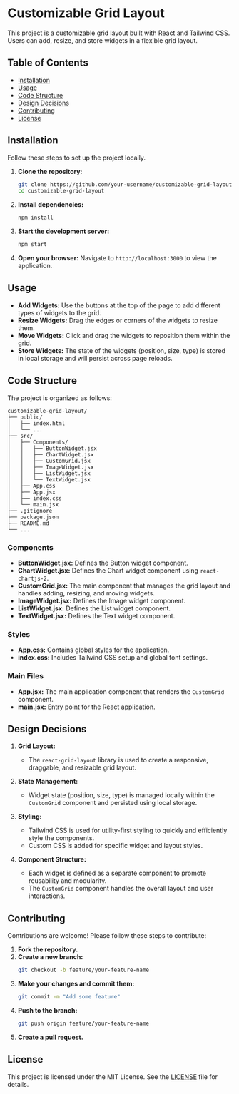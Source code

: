 
# Customizable Grid Layout

This project is a customizable grid layout built with React and Tailwind CSS. Users can add, resize, and store widgets in a flexible grid layout.

## Table of Contents

- [Installation](#installation)
- [Usage](#usage)
- [Code Structure](#code-structure)
- [Design Decisions](#design-decisions)
- [Contributing](#contributing)
- [License](#license)

## Installation

Follow these steps to set up the project locally.

1. **Clone the repository:**
   ```sh
   git clone https://github.com/your-username/customizable-grid-layout.git
   cd customizable-grid-layout
   ```

2. **Install dependencies:**
   ```sh
   npm install
   ```

3. **Start the development server:**
   ```sh
   npm start
   ```

4. **Open your browser:**
   Navigate to `http://localhost:3000` to view the application.

## Usage

- **Add Widgets:** Use the buttons at the top of the page to add different types of widgets to the grid.
- **Resize Widgets:** Drag the edges or corners of the widgets to resize them.
- **Move Widgets:** Click and drag the widgets to reposition them within the grid.
- **Store Widgets:** The state of the widgets (position, size, type) is stored in local storage and will persist across page reloads.

## Code Structure

The project is organized as follows:

```
customizable-grid-layout/
├── public/
│   ├── index.html
│   └── ...
├── src/
│   ├── Components/
│   │   ├── ButtonWidget.jsx
│   │   ├── ChartWidget.jsx
│   │   ├── CustomGrid.jsx
│   │   ├── ImageWidget.jsx
│   │   ├── ListWidget.jsx
│   │   └── TextWidget.jsx
│   ├── App.css
│   ├── App.jsx
│   ├── index.css
│   └── main.jsx
├── .gitignore
├── package.json
├── README.md
└── ...
```

### Components

- **ButtonWidget.jsx:** Defines the Button widget component.
- **ChartWidget.jsx:** Defines the Chart widget component using `react-chartjs-2`.
- **CustomGrid.jsx:** The main component that manages the grid layout and handles adding, resizing, and moving widgets.
- **ImageWidget.jsx:** Defines the Image widget component.
- **ListWidget.jsx:** Defines the List widget component.
- **TextWidget.jsx:** Defines the Text widget component.

### Styles

- **App.css:** Contains global styles for the application.
- **index.css:** Includes Tailwind CSS setup and global font settings.

### Main Files

- **App.jsx:** The main application component that renders the `CustomGrid` component.
- **main.jsx:** Entry point for the React application.

## Design Decisions

1. **Grid Layout:** 
   - The `react-grid-layout` library is used to create a responsive, draggable, and resizable grid layout.
   
2. **State Management:** 
   - Widget state (position, size, type) is managed locally within the `CustomGrid` component and persisted using local storage.

3. **Styling:**
   - Tailwind CSS is used for utility-first styling to quickly and efficiently style the components.
   - Custom CSS is added for specific widget and layout styles.

4. **Component Structure:**
   - Each widget is defined as a separate component to promote reusability and modularity.
   - The `CustomGrid` component handles the overall layout and user interactions.

## Contributing

Contributions are welcome! Please follow these steps to contribute:

1. **Fork the repository.**
2. **Create a new branch:**
   ```sh
   git checkout -b feature/your-feature-name
   ```
3. **Make your changes and commit them:**
   ```sh
   git commit -m "Add some feature"
   ```
4. **Push to the branch:**
   ```sh
   git push origin feature/your-feature-name
   ```
5. **Create a pull request.**

## License

This project is licensed under the MIT License. See the [LICENSE](LICENSE) file for details.
